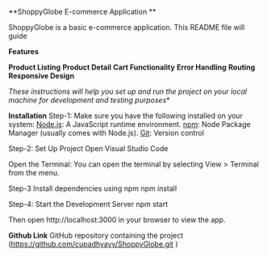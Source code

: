 **ShoppyGlobe E-commerce Application **

 ShoppyGlobe is a basic e-commerce application. This README file will guide

 **Features**

 **Product Listing**
 **Product Detail**
 **Cart Functionality**
 **Error Handling**
 **Routing**
 **Responsive Design**

*These instructions will help you set up and run the project on your local machine for development and testing purposes**

**Installation**
Step-1:
Make sure you have the following installed on your system: 
[Node.js](https://nodejs.org/): A JavaScript runtime environment.
[npm](https://www.npmjs.com/): Node Package Manager (usually comes with Node.js).
[Git](https://git-scm.com/): Version control

Step-2: Set Up Project
Open Visual Studio Code

Open the Terminal:
You can open the terminal by selecting View > Terminal from the menu.

Step-3  Install dependencies using npm 
npm install

Step-4: Start the Development Server
npm start

Then open  http://localhost:3000 in your browser to view the app.

**Github Link**
GitHub repository containing the project (https://github.com/cupadhyayy/ShoppyGlobe.git )
